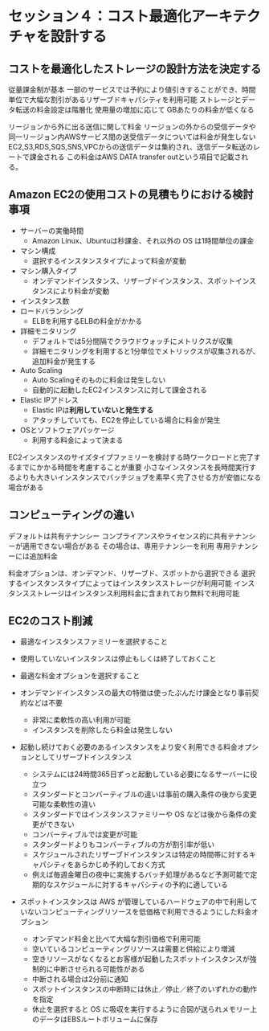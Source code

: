 # セッション４：コスト最適化アーキテクチャを設計する

## コストを最適化したストレージの設計方法を決定する

従量課金制が基本
一部のサービスでは予約により値引きすることができ、時間単位で大幅な割引があるリザーブドキャパシティを利用可能
ストレージとデータ転送の料金設定は階層化
使用量の増加に応じて GBあたりの料金が低くなる

リージョンから外に出る送信に関して料金
リージョンの外からの受信データや同一リージョン内AWSサービス間の送受信データについては料金が発生しない
EC2,S3,RDS,SQS,SNS,VPCからの送信データは集約され、送信データ転送のレートで課金される
この料金はAWS DATA transfer outという項目で記載される。

## Amazon EC2の使用コストの見積もりにおける検討事項

- サーバーの実働時間
    - Amazon Linux、Ubuntuは秒課金、それ以外の OS は1時間単位の課金
- マシン構成
    - 選択するインスタンスタイプによって料金が変動
- マシン購入タイプ
    - オンデマンドインスタンス、リザーブドインスタンス、スポットインスタンスにより料金が変動
- インスタンス数
- ロードバランシング
    - ELBを利用するELBの料金がかかる
- 詳細モニタリング
    - デフォルトでは5分間隔でクラウドウォッチにメトリクスが収集
    - 詳細モニタリングを利用すると1分単位でメトリックスが収集されるが、追加料金が発生する
- Auto Scaling
    - Auto Scalingそのものに料金は発生しない
    - 自動的に起動したEC2インスタンスに対して課金される
- Elastic IPアドレス
    - Elastic IPは**利用していないと発生する**
    - アタッチしていても、EC2を停止している場合に料金が発生
- OSとソフトウェアパッケージ
    - 利用する料金によって決まる

EC2インスタンスのサイズタイプファミリーを検討する時ワークロードと完了するまでにかかる時間を考慮することが重要
小さなインスタンスを長時間実行するよりも大きいインスタンスでバッチジョブを素早く完了させる方が安価になる場合がある

## コンピューティングの違い

デフォルトは共有テナンシー
コンプライアンスやライセンス的に共有テナンシーが適用できない場合がある
その場合は、専用テナンシーを利用
専用テナンシーには追加料金

料金オプションは、オンデマンド、リザーブド、スポットから選択できる
選択するインスタンスタイプによってはインスタンスストレージが利用可能
インスタンスストレージはインスタンス利用料金に含まれており無料で利用可能

## EC2のコスト削減

- 最適なインスタンスファミリーを選択すること
- 使用していないインスタンスは停止もしくは終了しておくこと
- 最適な料金オプションを選択すること

- オンデマンドインスタンスの最大の特徴は使ったぶんだけ課金となり事前契約などは不要
    - 非常に柔軟性の高い利用が可能
    - インスタンスを削除したら料金は発生しない

- 起動し続けておく必要のあるインスタンスをより安く利用できる料金オプションとしてリザーブドインスタンス
    - システムには24時間365日ずっと起動している必要になるサーバーに役立つ
    - スタンダードとコンバーティブルの違いは事前の購入条件の後から変更可能な柔軟性の違い
    - スタンダードではインスタンスファミリーや OS などは後から条件の変更ができない
    - コンバーティブルでは変更が可能
    - スタンダードよりもコンバーティブルの方が割引率が低い
    - スケジュールされたリザーブドインスタンスは特定の時間帯に対するキャパシティをあらかじめ予約しておく方式
    - 例えば毎週金曜日の夜中に実施するバッチ処理があるなど予測可能で定期的なスケジュールに対するキャパシティの予約に適している
- スポットインスタンスは AWS が管理しているハードウェアの中で利用していないコンピューティングリソースを低価格で利用できるようにした料金オプション
    - オンデマンド料金と比べて大幅な割引価格で利用可能
    - 空いているコンピューティングリソースは需要と供給により増減
    - 空きリソースがなくなるとお客様が起動したスポットインスタンスが強制的に中断させられる可能性がある
    - 中断される場合は2分前に通知
    - スポットインスタンスの中断時には休止／停止／終了のいずれかの動作を指定
    - 休止を選択すると OS に吸収を実行するように合図が送られメモリー上のデータはEBSルートボリュームに保存






